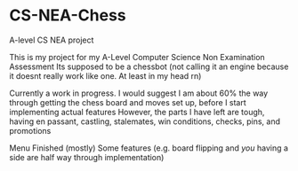 # CS-NEA-Chess
A-level CS NEA project

This is my project for my A-Level Computer Science Non Examination Assessment
Its supposed to be a chessbot (not calling it an engine because it doesnt really work like one. At least in my head rn)

Currently a work in progress. I would suggest I am about 60% the way through getting the chess board and moves set up, before I start implementing actual features
However, the parts I have left are tough, having en passant, castling, stalemates, win conditions, checks, pins, and promotions

Menu Finished (mostly)
Some features (e.g. board flipping and *you* having a side are half way through implementation)
